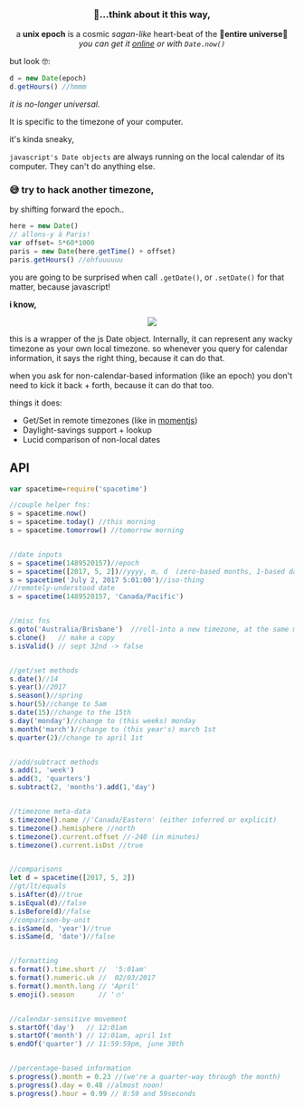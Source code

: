 <div align="center">
  <h3>
   🌠...think about it this way,
  </h3>
  a <b>unix epoch</b> is a cosmic <i>sagan-like</i> heart-beat of the 💫<b>entire universe</b>💫
  <div>
    <i>you can get it <a href="http://www.convert-unix-time.com">online</a> or with <code>Date.now()</code></i>
  </div>
</div>

but look 🤓:
```js
d = new Date(epoch)
d.getHours() //hmmm
```
*it is no-longer universal.* 

It is specific to the timezone of your computer.

it's kinda sneaky,

`javascript's Date objects` are always running on the local calendar of its computer. They can't do anything else.

### 😅 try to hack another timezone,
by shifting forward the epoch..
```js
here = new Date()
// allons-y à Paris!
var offset= 5*60*1000
paris = new Date(here.getTime() + offset)
paris.getHours() //ohfuuuuuu
```
you are going to be surprised when call `.getDate()`, or `.setDate()` for that matter, because javascript!

<b>i know,</b>
<div align="center">
  <img src="https://cloud.githubusercontent.com/assets/399657/23921748/277df1d8-08d6-11e7-8b64-d92be8750b4c.png"/>
</div>

this is a wrapper of the js Date object. Internally, it can represent any wacky timezone as your own local timezone.
so whenever you query for calendar information, it says the right thing, because it can do that.

when you ask for non-calendar-based information (like an epoch) you don't need to kick it back + forth, because it can do that too.

things it does:

* Get/Set in remote timezones (like in [momentjs](http://momentjs.com))
* Daylight-savings support + lookup
* Lucid comparison of non-local dates

## API
```js
var spacetime=require('spacetime')

//couple helper fns:
s = spacetime.now()
s = spacetime.today() //this morning
s = spacetime.tomorrow() //tomorrow morning


//date inputs
s = spacetime(1489520157)//epoch
s = spacetime([2017, 5, 2])//yyyy, m, d  (zero-based months, 1-based days)
s = spacetime('July 2, 2017 5:01:00')//iso-thing
//remotely-understood date
s = spacetime(1489520157, 'Canada/Pacific')


//misc fns
s.goto('Australia/Brisbane')  //roll-into a new timezone, at the same moment
s.clone()   // make a copy
s.isValid() // sept 32nd -> false


//get/set methods
s.date()//14
s.year()//2017
s.season()//spring
s.hour(5)//change to 5am
s.date(15)//change to the 15th
s.day('monday')//change to (this weeks) monday
s.month('march')//change to (this year's) march 1st
s.quarter(2)//change to april 1st


//add/subtract methods
s.add(1, 'week')
s.add(3, 'quarters')
s.subtract(2, 'months').add(1,'day')


//timezone meta-data
s.timezone().name //'Canada/Eastern' (either inferred or explicit)
s.timezone().hemisphere //north
s.timezone().current.offset //-240 (in minutes)
s.timezone().current.isDst //true


//comparisons
let d = spacetime([2017, 5, 2])
//gt/lt/equals
s.isAfter(d)//true
s.isEqual(d)//false
s.isBefore(d)//false
//comparison-by-unit
s.isSame(d, 'year')//true
s.isSame(d, 'date')//false


//formatting
s.format().time.short //  '5:01am'
s.format().numeric.uk //  02/03/2017
s.format().month.long // 'April'
s.emoji().season      // '⛄'


//calendar-sensitive movement
s.startOf('day')   // 12:01am
s.startOf('month') // 12:01am, april 1st
s.endOf('quarter') // 11:59:59pm, june 30th


//percentage-based information
s.progress().month = 0.23 //(we're a quarter-way through the month)
s.progress().day = 0.48 //almost noon!
s.progress().hour = 0.99 // 8:59 and 59seconds
```
